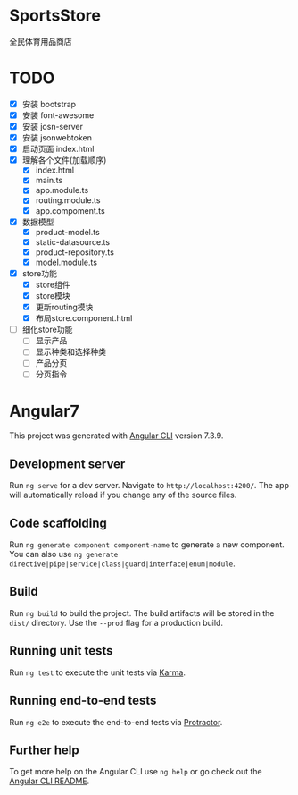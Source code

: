 # SportsStore 

全民体育用品商店

# TODO

- [x] 安装 bootstrap
- [x] 安装 font-awesome
- [x] 安装 josn-server
- [x] 安装 jsonwebtoken
- [x] 启动页面 index.html
- [x] 理解各个文件(加载顺序)
  - [x] index.html
  - [x] main.ts
  - [x] app.module.ts
  - [x] routing.module.ts
  - [x] app.compoment.ts
- [x] 数据模型
  - [x] product-model.ts
  - [x] static-datasource.ts
  - [x] product-repository.ts
  - [x] model.module.ts
- [x] store功能
  - [x] store组件
  - [x] store模块
  - [x] 更新routing模块
  - [x] 布局store.component.html
- [ ] 细化store功能
  - [ ] 显示产品
  - [ ] 显示种类和选择种类
  - [ ] 产品分页
  - [ ] 分页指令

# Angular7

This project was generated with [Angular CLI](https://github.com/angular/angular-cli) version 7.3.9.

## Development server

Run `ng serve` for a dev server. Navigate to `http://localhost:4200/`. The app will automatically reload if you change any of the source files.

## Code scaffolding

Run `ng generate component component-name` to generate a new component. You can also use `ng generate directive|pipe|service|class|guard|interface|enum|module`.

## Build

Run `ng build` to build the project. The build artifacts will be stored in the `dist/` directory. Use the `--prod` flag for a production build.

## Running unit tests

Run `ng test` to execute the unit tests via [Karma](https://karma-runner.github.io).

## Running end-to-end tests

Run `ng e2e` to execute the end-to-end tests via [Protractor](http://www.protractortest.org/).

## Further help

To get more help on the Angular CLI use `ng help` or go check out the [Angular CLI README](https://github.com/angular/angular-cli/blob/master/README.md).


